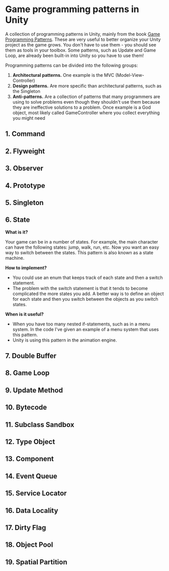 # Game programming patterns in Unity

A collection of programming patterns in Unity, mainly from the book [Game Programming Patterns](http://gameprogrammingpatterns.com/contents.html). These are very useful to better organize your Unity project as the game grows. You don't have to use them - you should see them as tools in your toolbox. Some patterns, such as Update and Game Loop, are already been built-in into Unity so you have to use them! 

Programming patterns can be divided into the following groups:
1. **Architectural patterns.** One example is the MVC (Model-View-Controller)
2. **Design patterns.** Are more specific than architectural patterns, such as the Singleton
3. **Anti-patterns.** Are a collection of patterns that many programmers are using to solve problems even though they shouldn't use them because they are ineffective solutions to a problem. Once example is a God object, most likely called GameController where you collect everything you might need


## 1. Command


## 2. Flyweight


## 3. Observer


## 4. Prototype


## 5. Singleton


## 6. State

**What is it?** 

Your game can be in a number of states. For example, the main character can have the following states: jump, walk, run, etc. Now you want an easy way to switch between the states. This pattern is also known as a state machine.

**How to implement?**

* You could use an enum that keeps track of each state and then a switch statement.
* The problem with the switch statement is that it tends to become complicated the more states you add. A better way is to define an object for each state and then you switch between the objects as you switch states.

**When is it useful?**

* When you have too many nested if-statements, such as in a menu system. In the code I've given an example of a menu system that uses this pattern.
* Unity is using this pattern in the animation engine. 


## 7. Double Buffer


## 8. Game Loop


## 9. Update Method


## 10. Bytecode


## 11. Subclass Sandbox


## 12. Type Object


## 13. Component


## 14. Event Queue


## 15. Service Locator


## 16. Data Locality


## 17. Dirty Flag


## 18. Object Pool


## 19. Spatial Partition

